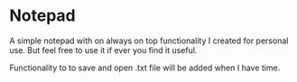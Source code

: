 # Notepad
A simple notepad with on always on top functionality I created for personal use. But feel free to use it if ever you find it useful. 
 
Functionality to to save and open .txt file will be added when I have time.
